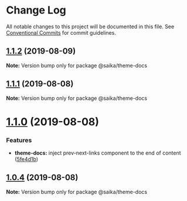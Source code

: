 # Change Log

All notable changes to this project will be documented in this file.
See [Conventional Commits](https://conventionalcommits.org) for commit guidelines.

## [1.1.2](https://github.com/evillt/saika/compare/@saika/theme-docs@1.1.1...@saika/theme-docs@1.1.2) (2019-08-09)

**Note:** Version bump only for package @saika/theme-docs





## [1.1.1](https://github.com/evillt/saika/compare/@saika/theme-docs@1.1.0...@saika/theme-docs@1.1.1) (2019-08-08)

**Note:** Version bump only for package @saika/theme-docs





# [1.1.0](https://github.com/evillt/saika/compare/@saika/theme-docs@1.0.4...@saika/theme-docs@1.1.0) (2019-08-08)


### Features

* **theme-docs:** inject prev-next-links component to the end of content ([5fe4d1b](https://github.com/evillt/saika/commit/5fe4d1b))





## [1.0.4](https://github.com/evillt/saika/compare/@saika/theme-docs@1.0.3...@saika/theme-docs@1.0.4) (2019-08-08)

**Note:** Version bump only for package @saika/theme-docs
